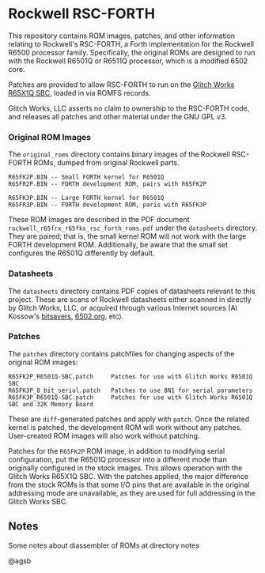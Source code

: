 # Rockwell RSC-FORTH

This repository contains ROM images, patches, and other information relating to Rockwell's RSC-FORTH, a Forth implementation for the Rockwell R6500 processor family. Specifically, the original ROMs are designed to run with the Rockwell R6501Q or R6511Q processor, which is a modified 6502 core.

Patches are provided to allow RSC-FORTH to run on the [Glitch Works R65X1Q SBC](http://www.glitchwrks.com/), loaded in via ROMFS records.

Glitch Works, LLC asserts no claim to ownership to the RSC-FORTH code, and releases all patches and other material under the GNU GPL v3.

### Original ROM Images

The `original_roms` directory contains binary images of the Rockwell RSC-FORTH ROMs, dumped from original Rockwell parts.

```
R65FK2P.BIN -- Small FORTH kernel for R6501Q
R65FR2P.BIN -- FORTH development ROM, pairs with R65FK2P

R65FK3P.BIN -- Large FORTH kernel for R6501Q
R65FR3P.BIN -- FORTH development ROM, paris with R65FK3P
```

These ROM images are described in the PDF document `rockwell_r65frx_r65fkx_rsc_forth_roms.pdf` under the `datasheets` directory. They are paired; that is, the small kernel ROM will not work with the large FORTH development ROM. Additionally, be aware that the small set configures the R6501Q differently by default.

### Datasheets

The `datasheets` directory contains PDF copies of datasheets relevant to this project. These are scans of Rockwell datasheets either scanned in directly by Glitch Works, LLC, or acquired through various Internet sources (Al Kossow's [bitsavers](http://www.bitsavers.org/), [6502.org](http://6502.org/), etc).

### Patches

The `patches` directory contains patchfiles for changing aspects of the original ROM images:

```
R65FK2P_R6501Q-SBC.patch     Patches for use with Glitch Works R6501Q SBC
R65FK3P_8_bit_serial.patch   Patches to use 8N1 for serial parameters
R65FK3P_R6501Q-SBC.patch     Patches for use with Glitch Works R6501Q SBC and 32K Memory Board
```

These are `diff`-generated patches and apply with `patch`. Once the related kernel is patched, the development ROM will work without any patches. User-created ROM images will also work without patching.

Patches for the `R65FK2P` ROM image, in addition to modifying serial configuration, put the R6501Q processor into a different mode than originally configured in the stock images. This allows operation with the Glitch Works R65X1Q SBC. With the patches applied, the major difference from the stock ROMs is that some I/O pins that are available in the original addressing mode are unavailable, as they are used for full addressing in the Glitch Works SBC. 

## Notes

Some notes about diassembler of ROMs at directory notes

@agsb


